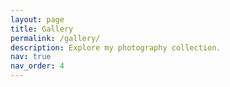 ```yaml
---
layout: page
title: Gallery
permalink: /gallery/
description: Explore my photography collection.
nav: true
nav_order: 4
---
```


<div class="gallery">
  <!-- Add your photography content here -->
</div>
